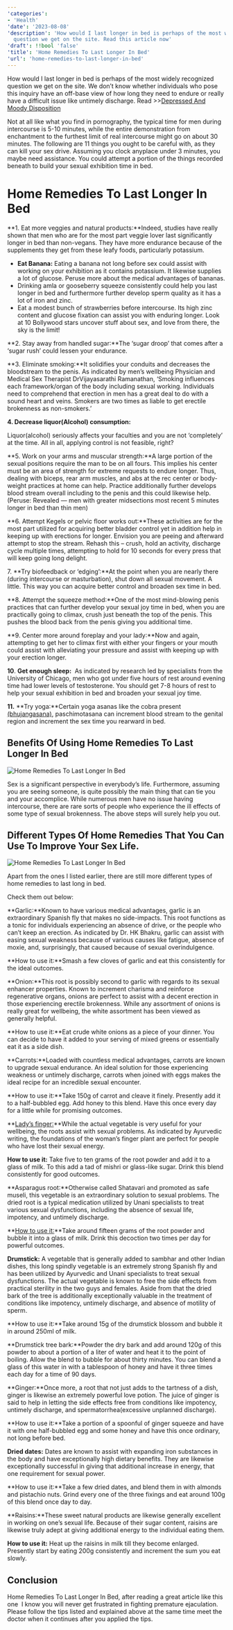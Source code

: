 ```yaml
---
'categories':
- 'Health'
'date': '2023-08-08'
'description': 'How would I last longer in bed is perhaps of the most widely recognized
  question we get on the site. Read this article now'
'draft': !!bool 'false'
'title': 'Home Remedies To Last Longer In Bed'
'url': 'home-remedies-to-last-longer-in-bed'
---
```

 


How would I last longer in bed is perhaps of the most widely recognized question we get on the site. We don’t know whether individuals who pose this inquiry have an off-base view of how long they need to endure or really have a difficult issue like untimely discharge. Read >>[Depressed And Moody Disposition](https://vitalmayfair.com/depressed-and-moody-disposition/)


Not at all like what you find in pornography, the typical time for men during intercourse is 5-10 minutes, while the entire demonstration from enchantment to the furthest limit of real intercourse might go on about 30 minutes. The following are 11 things you ought to be careful with, as they can kill your sex drive. Assuming you clock anyplace under 3 minutes, you maybe need assistance. You could attempt a portion of the things recorded beneath to build your sexual exhibition time in bed.


Home Remedies To Last Longer In Bed
===================================


**1. Eat more veggies and natural products:**Indeed, studies have really shown that men who are for the most part veggie lover last significantly longer in bed than non-vegans. They have more endurance because of the supplements they get from these leafy foods, particularly potassium.


* **Eat Banana:** Eating a banana not long before sex could assist with working on your exhibition as it contains potassium. It likewise supplies a lot of glucose. Peruse more about the medical advantages of bananas.
* Drinking amla or gooseberry squeeze consistently could help you last longer in bed and furthermore further develop sperm quality as it has a lot of iron and zinc.
* Eat a modest bunch of strawberries before intercourse. Its high zinc content and glucose fixation can assist you with enduring longer. Look at 10 Bollywood stars uncover stuff about sex, and love from there, the sky is the limit!


**2. Stay away from handled sugar:**The ‘sugar droop’ that comes after a ‘sugar rush’ could lessen your endurance.


**3. Eliminate smoking:**It solidifies your conduits and decreases the bloodstream to the penis. As indicated by men’s wellbeing Physician and Medical Sex Therapist DrVijayasarathi Ramanathan, ‘Smoking influences each framework/organ of the body including sexual working. Individuals need to comprehend that erection in men has a great deal to do with a sound heart and veins. Smokers are two times as liable to get erectile brokenness as non-smokers.’


**4. Decrease liquor(Alcohol) consumption:**


Liquor(alcohol) seriously affects your faculties and you are not ‘completely’ at the time. All in all, applying control is not feasible, right?


**5. Work on your arms and muscular strength:**A large portion of the sexual positions require the man to be on all fours. This implies his center must be an area of strength for extreme requests to endure longer. Thus, dealing with biceps, rear arm muscles, and abs at the rec center or body-weight practices at home can help. Practice additionally further develops blood stream overall including to the penis and this could likewise help. (Peruse: Revealed — men with greater midsections most recent 5 minutes longer in bed than thin men)


**6. Attempt Kegels or pelvic floor works out:**These activities are for the most part utilized for acquiring better bladder control yet in addition help in keeping up with erections for longer. Envision you are peeing and afterward attempt to stop the stream. Rehash this – crush, hold an activity, discharge cycle multiple times, attempting to hold for 10 seconds for every press that will keep going long delight.


7. **Try biofeedback or ‘edging’:**At the point when you are nearly there (during intercourse or masturbation), shut down all sexual movement. A little. This way you can acquire better control and broaden sex time in bed.


**8. Attempt the squeeze method:**One of the most mind-blowing penis practices that can further develop your sexual joy time in bed, when you are practically going to climax, crush just beneath the top of the penis. This pushes the blood back from the penis giving you additional time.


**9. Center more around foreplay and your lady:**Now and again, attempting to get her to climax first with either your fingers or your mouth could assist with alleviating your pressure and assist with keeping up with your erection longer.


**10**. **Get enough sleep:**  As indicated by research led by specialists from the University of Chicago, men who got under five hours of rest around evening time had lower levels of testosterone. You should get 7-8 hours of rest to help your sexual exhibition in bed and broaden your sexual joy time.


**11.** **Try yoga:**Certain yoga asanas like the cobra present [(bhujangasana)](https://vitalmayfair.com/jaundice-in-eyes-causes-and-treatment/), paschimotasana can increment blood stream to the genital region and increment the sex time you rearward in bed.


**Benefits Of Using Home Remedies To Last Longer In Bed**
---------------------------------------------------------


![Home Remedies To Last Longer In Bed](https://i0.wp.com/images.pexels.com/photos/4980372/pexels-photo-4980372.jpeg?resize=181%2C272&ssl=1)


Sex is a significant perspective in everybody’s life. Furthermore, assuming you are seeing someone, is quite possibly the main thing that can tie you and your accomplice. While numerous men have no issue having intercourse, there are rare sorts of people who experience the ill effects of some type of sexual brokenness. The above steps will surely help you out.


Different Types Of Home Remedies That You Can Use To Improve Your Sex Life.
---------------------------------------------------------------------------


![Home Remedies To Last Longer In Bed](https://i0.wp.com/images.pexels.com/photos/4980367/pexels-photo-4980367.jpeg?resize=212%2C318&ssl=1)


Apart from the ones I listed earlier, there are still more different types of home remedies to last long in bed.


Check them out below:


**Garlic:**Known to have various medical advantages, garlic is an extraordinary Spanish fly that makes no side-impacts. This root functions as a tonic for individuals experiencing an absence of drive, or the people who can’t keep an erection. As indicated by Dr. HK Bhakru, garlic can assist with easing sexual weakness because of various causes like fatigue, absence of moxie, and, surprisingly, that caused because of sexual overindulgence.


**How to use it:**Smash a few cloves of garlic and eat this consistently for the ideal outcomes.


**Onion:**This root is possibly second to garlic with regards to its sexual enhancer properties. Known to increment charisma and reinforce regenerative organs, onions are perfect to assist with a decent erection in those experiencing erectile brokenness. While any assortment of onions is really great for wellbeing, the white assortment has been viewed as generally helpful.


**How to use it:**Eat crude white onions as a piece of your dinner. You can decide to have it added to your serving of mixed greens or essentially eat it as a side dish.


**Carrots:**Loaded with countless medical advantages, carrots are known to upgrade sexual endurance. An ideal solution for those experiencing weakness or untimely discharge, carrots when joined with eggs makes the ideal recipe for an incredible sexual encounter.


**How to use it:**Take 150g of carrot and cleave it finely. Presently add it to a half-bubbled egg. Add honey to this blend. Have this once every day for a little while for promising outcomes.


**[Lady’s finger:](https://vitalmayfair.com/depressed-and-moody-disposition/)**While the actual vegetable is very useful for your wellbeing, the roots assist with sexual problems. As indicated by Ayurvedic writing, the foundations of the woman’s finger plant are perfect for people who have lost their sexual energy.


**How to use it:** Take five to ten grams of the root powder and add it to a glass of milk. To this add a tad of mishri or glass-like sugar. Drink this blend consistently for good outcomes.


**Asparagus root:**Otherwise called Shatavari and promoted as safe museli, this vegetable is an extraordinary solution to sexual problems. The dried root is a typical medication utilized by Unani specialists to treat various sexual dysfunctions, including the absence of sexual life, impotency, and untimely discharge.


**[How to use it:](https://vitalmayfair.com/neem-tree-leaves-for-skin-treatment/)**Take around fifteen grams of the root powder and bubble it into a glass of milk. Drink this decoction two times per day for powerful outcomes.


**Drumstick:** A vegetable that is generally added to sambhar and other Indian dishes, this long spindly vegetable is an extremely strong Spanish fly and has been utilized by Ayurvedic and Unani specialists to treat sexual dysfunctions. The actual vegetable is known to free the side effects from practical sterility in the two guys and females. Aside from that the dried bark of the tree is additionally exceptionally valuable in the treatment of conditions like impotency, untimely discharge, and absence of motility of sperm.


**How to use it:**Take around 15g of the drumstick blossom and bubble it in around 250ml of milk.


**Drumstick tree bark:**Powder the dry bark and add around 120g of this powder to about a portion of a liter of water and heat it to the point of boiling. Allow the blend to bubble for about thirty minutes. You can blend a glass of this water in with a tablespoon of honey and have it three times each day for a time of 90 days.


**Ginger:**Once more, a root that not just adds to the tartness of a dish, ginger is likewise an extremely powerful love potion. The juice of ginger is said to help in letting the side effects free from conditions like impotency, untimely discharge, and spermatorrhea(excessive unplanned discharge).


**How to use it:**Take a portion of a spoonful of ginger squeeze and have it with one half-bubbled egg and some honey and have this once ordinary, not long before bed.


**Dried dates:** Dates are known to assist with expanding iron substances in the body and have exceptionally high dietary benefits. They are likewise exceptionally successful in giving that additional increase in energy, that one requirement for sexual power.


**How to use it:**Take a few dried dates, and blend them in with almonds and pistachio nuts. Grind every one of the three fixings and eat around 100g of this blend once day to day.


**Raisins:**These sweet natural products are likewise generally excellent in working on one’s sexual life. Because of their sugar content, raisins are likewise truly adept at giving additional energy to the individual eating them.


**How to use it:** Heat up the raisins in milk till they become enlarged. Presently start by eating 200g consistently and increment the sum you eat slowly.


**Conclusion**
--------------


Home Remedies To Last Longer In Bed, after reading a great article like this one  I know you will never get frustrated in fighting premature ejaculation. Please follow the tips listed and explained above at the same time meet the doctor when it continues after you applied the tips.


 


 


 


 


 


 


 


 


 


 


 


